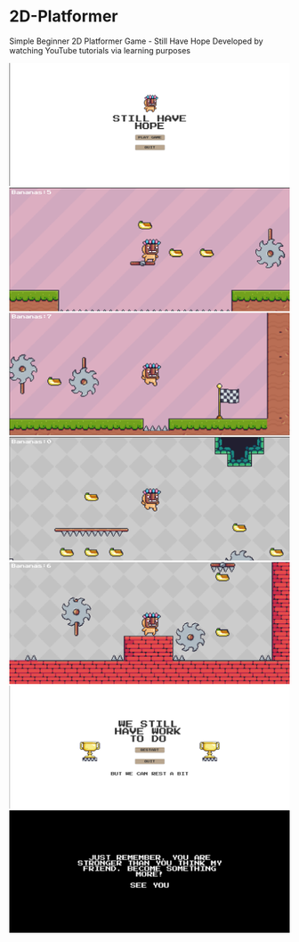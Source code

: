 # 2D-Platformer
Simple Beginner 2D Platformer Game - Still Have Hope
Developed by watching YouTube tutorials via learning purposes

![img alt](https://github.com/PowerFish1/2D-Platformer/blob/main/Images/main-menu.png)
![img alt](https://github.com/PowerFish1/2D-Platformer/blob/main/Images/in-game.png)
![img alt](https://github.com/PowerFish1/2D-Platformer/blob/main/Images/in-game2.png)
![img alt](https://github.com/PowerFish1/2D-Platformer/blob/main/Images/in-game3.png)
![img alt](https://github.com/PowerFish1/2D-Platformer/blob/main/Images/in-game4.png)
![img alt](https://github.com/PowerFish1/2D-Platformer/blob/main/Images/game-end.png)
![img alt](https://github.com/PowerFish1/2D-Platformer/blob/main/Images/splash-screen.png)
